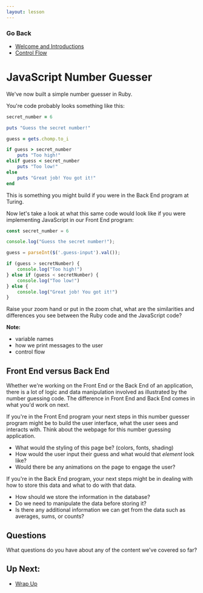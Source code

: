 ```yaml
---
layout: lesson
---
```


### Go Back

- [Welcome and Introductions](../)
- [Control Flow](./control-flow)

# JavaScript Number Guesser

We've now built a simple number guesser in Ruby.

You're code probably looks something like this:

```ruby
secret_number = 6

puts "Guess the secret number!"

guess = gets.chomp.to_i

if guess > secret_number
    puts "Too high!"
elsif guess < secret_number
    puts "Too low!"
else
    puts "Great job! You got it!"
end
```

This is something you might build if you were in the Back End program at Turing.

Now let's take a look at what this same code would look like if you were implementing JavaScript in our Front End program:

```js
const secret_number = 6

console.log("Guess the secret number!");

guess = parseInt($('.guess-input').val());

if (guess > secretNumber) {
    console.log("Too high!")
} else if (guess < secretNumber) {
    console.log("Too low!")
} else {
    console.log("Great job! You got it!")
}
```

Raise your zoom hand or put in the zoom chat, what are the similarities and differences you see between the Ruby code and the JavaScript code? 

**Note:**
- variable names
- how we print messages to the user
- control flow

## Front End versus Back End

Whether we're working on the Front End or the Back End of an application, there is a lot of logic and data manipulation involved as illustrated by the number guessing code. The difference in Front End and Back End comes in what you'd work on next. 

If you're in the Front End program your next steps in this number guesser program might be to build the user interface, what the user sees and interacts with. Think about the webpage for this number guessing application. 

- What would the styling of this page be? (colors, fonts, shading)
- How would the user input their guess and what would that *element* look like? 
- Would there be any animations on the page to engage the user? 


If you're in the Back End program, your next steps might be in dealing with how to store this data and what to do with that data.

- How should we store the information in the database? 
- Do we need to manipulate the data before storing it? 
- Is there any additional information we can get from the data such as averages, sums, or counts?

## Questions

What questions do you have about any of the content we've covered so far? 

## Up Next:
- [Wrap Up](./wrap-up)